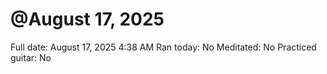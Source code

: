 # @August 17, 2025

Full date: August 17, 2025 4:38 AM
Ran today: No
Meditated: No
Practiced guitar: No